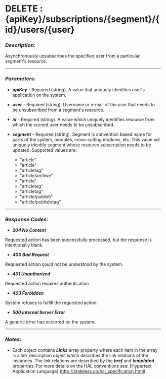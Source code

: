 
# DELETE : {apiKey}/subscriptions/{segment}/{id}/users/{user} 

### *Description:* 
Asynchronously unsubscribes the specified user from a particular segment&#39;s resource. 



* * *
### *Parameters:*


- ***apiKey*** - Required (string). A value that uniquely identifies user&#39;s application on the system. 


- ***user*** - Required (string). Username or e-mail of the user that needs to be unsubscribed from a segment&#39;s resource. 


- ***id*** - Required (string). A value which uniquely identifies resource from which the current user needs to be unsubscribed. 


- ***segment*** - Required (string). Segment is convention based name for parts of the system, modules, cross-cutting modules, etc. This value
            will uniquely identify segment whose resource subscription needs to be updated. Supported values are:
	- "article"
	- "article"
	- "articletag"
	- "article/archive"
	- "article"
	- "articletag"
	- "articletag"
	- "article/publish"
	- "article/publish/tag"



* * *
### *Response Codes:*


- ***204  No Content*** 

 Requested action has been successfully processed, but the response is intentionally blank. 


- ***400  Bad Request*** 

 Requested action could not be understood by the system. 


- ***401  Unauthorized*** 

 Requested action requires authentication. 


- ***403  Forbidden*** 

 System refuses to fulfill the requested action. 


- ***500  Internal Server Error*** 

 A generic error has occurred on the system. 



* * *
### *Notes:* 
- Each object contains ***Links*** array property where each item in the array is a link description object which describes the link relations of the instances. The link relations are described by the ***href*** and ***templated*** properties. For more details on the HAL conventions see: [Hypertext Application Language] (http://stateless.co/hal_specification.html).

